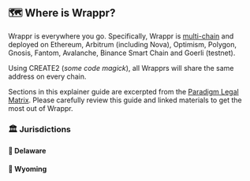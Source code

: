 ## 🗺️ Where is Wrappr?

Wrappr is everywhere you go. Specifically, Wrappr is [multi-chain](https://github.com/kalidao/wrappr-ui/blob/main/src/constants/deployments.ts) and deployed on Ethereum, Arbitrum (including Nova), Optimism, Polygon, Gnosis, Fantom, Avalanche, Binance Smart Chain and Goerli (testnet). 

Using CREATE2 (*some code magick*), all Wrapprs will share the same address on every chain.

Sections in this explainer guide are excerpted from the [Paradigm Legal Matrix](https://daos.paradigm.xyz/). Please carefully review this guide and linked materials to get the most out of Wrappr.

### 🏛️ Jurisdictions

#### 🏢 Delaware

#### 🦬 Wyoming
